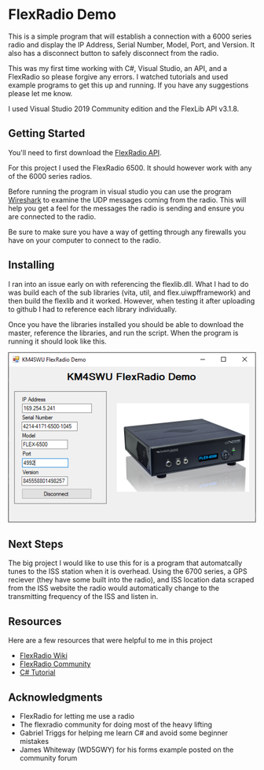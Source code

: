 # FlexRadio Demo

This is a simple program that will establish a connection with a 6000 series radio and display the IP Address, Serial Number, Model, Port, and Version. It also has a disconnect button to safely disconnect from the radio.

This was my first time working with C#, Visual Studio, an API, and a FlexRadio so please forgive any errors. I watched tutorials and used example programs to get this up and running. If you have any suggestions please let me know.

I used Visual Studio 2019 Community edition and the FlexLib API v3.1.8.

## Getting Started

You'll need to first download the [FlexRadio API](https://www.flexradio.com/downloads/).

For this project I used the FlexRadio 6500. It should however work with any of the 6000 series radios.

Before running the program in visual studio you can use the program [Wireshark](https://www.wireshark.org/#download) to examine the UDP messages coming from the radio. This will help you get a feel for the messages the radio is sending and ensure you are connected to the radio.

Be sure to make sure you have a way of getting through any firewalls you have on your computer to connect to the radio.

## Installing

I ran into an issue early on with referencing the flexlib.dll. What I had to do was build each of the sub libraries (vita, util, and flex.uiwpfframework) and then build the flexlib and it worked. However, when testing it after uploading to github I had to reference each library individually.

Once you have the libraries installed you should be able to download the master, reference the libraries, and run the script. When the program is running it should look like this.

![FlexRadio Demo](https://github.com/Duvey314/KM4SWU_FlexRadio_Demo/blob/master/FlexRadio%20Demo%20Screenshot.PNG)

## Next Steps

The big project I would like to use this for is a program that automatcally tunes to the ISS station when it is overhead. Using the 6700 series, a GPS reciever (they have some built into the radio), and ISS location data scraped from the ISS website the radio would automatically change to the transmitting frequency of the ISS and listen in.

## Resources

Here are a few resources that were helpful to me in this project

* [FlexRadio Wiki](wiki.flexradio.com/)
* [FlexRadio Community](community.flexradio.com/)
* [C# Tutorial](https://www.youtube.com/watch?v=gfkTfcpWqAY)

## Acknowledgments

* FlexRadio for letting me use a radio
* The flexradio community for doing most of the heavy lifting
* Gabriel Triggs for helping me learn C# and avoid some beginner mistakes
* James Whiteway (WD5GWY) for his forms example posted on the community forum

